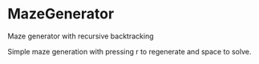 # MazeGenerator
Maze generator with recursive backtracking

Simple maze generation with pressing r to regenerate and space to solve. 
